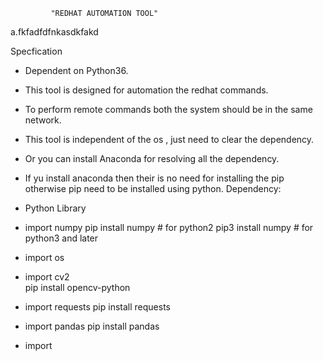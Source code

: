 			 "REDHAT AUTOMATION TOOL"

a.fkfadfdfnkasdkfakd

Specfication

* Dependent on Python36.
* This tool is designed for automation the redhat commands.
* To perform remote commands both the system should be in the same network.
* This tool is independent of the os , just need to clear the dependency.
* Or you can install Anaconda for resolving all the dependency.
* If yu install anaconda then their is no need for installing the pip otherwise pip need to be installed using python. 
Dependency:

* Python Library

 - import numpy
		pip install numpy # for python2
		pip3 install numpy # for python3 and later
 - import os

 - import cv2   
		pip install opencv-python 

 - import requests
		pip install requests
 - import pandas
		pip install pandas
 - import
  
